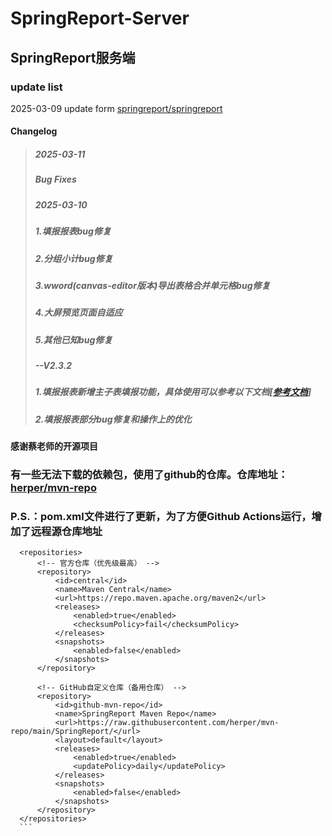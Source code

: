 # SpringReport-Server

## SpringReport服务端

### update list

2025-03-09 update form [springreport/springreport](https://github.com/springreport/springreport)

#### Changelog
>
> ##### 2025-03-11
>
> ##### Bug Fixes
>
> ##### 2025-03-10
>
> ##### 1.填报报表bug修复
>
> ##### 2.分组小计bug修复
>
> ##### 3.wword(canvas-editor版本)导出表格合并单元格bug修复
>
> ##### 4.大屏预览页面自适应
>
> ##### 5.其他已知bug修复
>
> ##### --V2.3.2
>
> ##### 1.填报报表新增主子表填报功能，具体使用可以参考以下文档[[参考文档](https://gitee.com/springreport/springreport/wikis/pages?sort_id=13553757&doc_id=5747656)]
>
> ##### 2.填报报表部分bug修复和操作上的优化
>

#### 感谢蔡老师的开源项目

### 有一些无法下载的依赖包，使用了github的仓库。仓库地址：[herper/mvn-repo][def]

[def]: https://github.com/herper/mvn-repo

### P.S.：pom.xml文件进行了更新，为了方便Github Actions运行，增加了远程源仓库地址

  ```<!-- 配置仓库地址 -->
    <repositories>
        <!-- 官方仓库（优先级最高） -->
        <repository>
            <id>central</id>
            <name>Maven Central</name>
            <url>https://repo.maven.apache.org/maven2</url>
            <releases>
                <enabled>true</enabled>
                <checksumPolicy>fail</checksumPolicy>
            </releases>
            <snapshots>
                <enabled>false</enabled>
            </snapshots>
        </repository>

        <!-- GitHub自定义仓库（备用仓库） -->
        <repository>
            <id>github-mvn-repo</id>
            <name>SpringReport Maven Repo</name>
            <url>https://raw.githubusercontent.com/herper/mvn-repo/main/SpringReport/</url>
            <layout>default</layout>
            <releases>
                <enabled>true</enabled>
                <updatePolicy>daily</updatePolicy>
            </releases>
            <snapshots>
                <enabled>false</enabled>
            </snapshots>
        </repository>
    </repositories>
    ```
